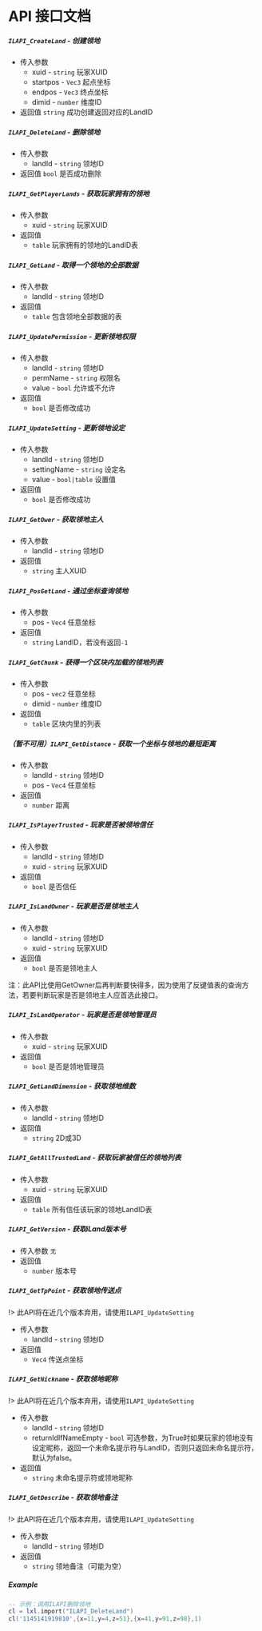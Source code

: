 # API 接口文档

##### `ILAPI_CreateLand` - 创建领地
 - 传入参数
   - xuid - `string` 玩家XUID
   - startpos - `Vec3` 起点坐标
   - endpos - `Vec3` 终点坐标
   - dimid - `number` 维度ID
 - 返回值 `string` 成功创建返回对应的LandID

##### `ILAPI_DeleteLand` - 删除领地
 - 传入参数
   - landId - `string` 领地ID
 - 返回值 `bool` 是否成功删除

##### `ILAPI_GetPlayerLands` - 获取玩家拥有的领地
 - 传入参数
   - xuid - `string` 玩家XUID
 - 返回值
   - `table` 玩家拥有的领地的LandID表

##### `ILAPI_GetLand` - 取得一个领地的全部数据
 - 传入参数
   - landId - `string` 领地ID
 - 返回值
   - `table` 包含领地全部数据的表

##### `ILAPI_UpdatePermission` - 更新领地权限
 - 传入参数
   - landId - `string` 领地ID
   - permName - `string` 权限名
   - value - `bool` 允许或不允许
 - 返回值
   - `bool` 是否修改成功

##### `ILAPI_UpdateSetting` - 更新领地设定
 - 传入参数
   - landId - `string` 领地ID
   - settingName - `string` 设定名
   - value - `bool|table` 设置值
 - 返回值
   - `bool` 是否修改成功

##### `ILAPI_GetOwer` - 获取领地主人
 - 传入参数
   - landId - `string` 领地ID
 - 返回值
   - `string` 主人XUID

##### `ILAPI_PosGetLand` - 通过坐标查询领地
 - 传入参数
   - pos - `Vec4` 任意坐标
 - 返回值
   - `string` LandID，若没有返回`-1`

##### `ILAPI_GetChunk` - 获得一个区块内加载的领地列表
 - 传入参数
   - pos - `vec2` 任意坐标
   - dimid - `number` 维度ID
 - 返回值
   - `table` 区块内里的列表

##### （暂不可用）`ILAPI_GetDistance` - 获取一个坐标与领地的最短距离
 - 传入参数
   - landId - `string` 领地ID
   - pos - `Vec4` 任意坐标
 - 返回值
   - `number` 距离

##### `ILAPI_IsPlayerTrusted` - 玩家是否被领地信任
 - 传入参数
   - landId - `string` 领地ID
   - xuid - `string` 玩家XUID
 - 返回值
   - `bool` 是否信任

##### `ILAPI_IsLandOwner` - 玩家是否是领地主人
 - 传入参数
   - landId - `string` 领地ID
   - xuid - `string` 玩家XUID
 - 返回值
   - `bool` 是否是领地主人

注：此API比使用GetOwner后再判断要快得多，因为使用了反键值表的查询方法，若要判断玩家是否是领地主人应首选此接口。

##### `ILAPI_IsLandOperator` - 玩家是否是领地管理员
 - 传入参数
   - xuid - `string` 玩家XUID
 - 返回值
   - `bool` 是否是领地管理员

##### `ILAPI_GetLandDimension` - 获取领地维数
 - 传入参数
   - landId - `string` 领地ID
 - 返回值
   - `string` 2D或3D 

##### `ILAPI_GetAllTrustedLand` - 获取玩家被信任的领地列表
 - 传入参数
   - xuid - `string` 玩家XUID
 - 返回值
   - `table` 所有信任该玩家的领地LandID表

##### `ILAPI_GetVersion` - 获取iLand版本号
 - 传入参数 `无`
 - 返回值
   - `number` 版本号

##### `ILAPI_GetTpPoint` - 获取领地传送点
!> 此API将在近几个版本弃用，请使用`ILAPI_UpdateSetting`

 - 传入参数
   - landId - `string` 领地ID
 - 返回值
   - `Vec4` 传送点坐标

##### `ILAPI_GetNickname` - 获取领地昵称
!> 此API将在近几个版本弃用，请使用`ILAPI_UpdateSetting`

 - 传入参数
   - landId - `string` 领地ID
   - returnIdIfNameEmpty - `bool` 可选参数，为True时如果玩家的领地没有设定昵称，返回一个未命名提示符与LandID，否则只返回未命名提示符，默认为false。
 - 返回值 
   - `string` 未命名提示符或领地昵称

##### `ILAPI_GetDescribe` - 获取领地备注
!> 此API将在近几个版本弃用，请使用`ILAPI_UpdateSetting`

 - 传入参数
   - landId - `string` 领地ID
 - 返回值
   - `string` 领地备注（可能为空）


##### Example
```lua
-- 示例：调用ILAPI删除领地
cl = lxl.import("ILAPI_DeleteLand")
cl('1145141919810',{x=11,y=4,z=51},{x=41,y=91,z=98},1)

```